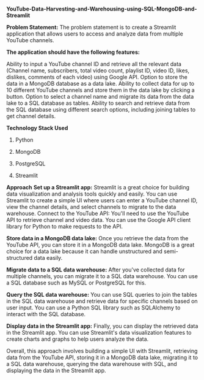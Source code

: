 **YouTube-Data-Harvesting-and-Warehousing-using-SQL-MongoDB-and-Streamlit**

**Problem Statement:**
The problem statement is to create a Streamlit application that allows users to access and analyze data from multiple YouTube channels.

**The application should have the following features:**

  Ability to input a YouTube channel ID and retrieve all the relevant data (Channel name, subscribers, total video count, playlist ID, video ID, likes, dislikes, comments of each video) using Google API.
 Option to store the data in a MongoDB database as a data lake.
 Ability to collect data for up to 10 different YouTube channels and store them in the data lake by clicking a button.
 Option to select a channel name and migrate its data from the data lake to a SQL database as tables.
Ability to search and retrieve data from the SQL database using different search options, including joining tables to get channel details.

**Technology Stack Used**
1) Python
   
2) MongoDB
   
3) PostgreSQL
   
4) Streamlit 

**Approach**
**Set up a Streamlit app:** Streamlit is a great choice for building data visualization and analysis tools quickly and easily. You can use Streamlit to create a simple UI where users can enter a YouTube channel ID, view the channel details, and select channels to migrate to the data warehouse.
Connect to the YouTube API: You'll need to use the YouTube API to retrieve channel and video data. You can use the Google API client library for Python to make requests to the API.

**Store data in a MongoDB data lake:** Once you retrieve the data from the YouTube API, you can store it in a MongoDB data lake. MongoDB is a great choice for a data lake because it can handle unstructured and semi-structured data easily.

**Migrate data to a SQL data warehouse:** After you've collected data for multiple channels, you can migrate it to a SQL data warehouse. You can use a SQL database such as MySQL or PostgreSQL for this.

**Query the SQL data warehouse:** You can use SQL queries to join the tables in the SQL data warehouse and retrieve data for specific channels based on user input. You can use a Python SQL library such as SQLAlchemy to interact with the SQL database.

**Display data in the Streamlit app:** Finally, you can display the retrieved data in the Streamlit app. You can use Streamlit's data visualization features to create charts and graphs to help users analyze the data.

Overall, this approach involves building a simple UI with Streamlit, retrieving data from the YouTube API, storing it in a MongoDB data lake, migrating it to a SQL data warehouse, querying the data warehouse with SQL, and displaying the data in the Streamlit app.

